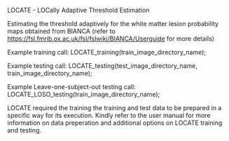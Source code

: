 LOCATE - LOCally Adaptive Threshold Estimation 

Estimating the threshold adaptively for the white matter lesion probability maps obtained from BIANCA (refer to https://fsl.fmrib.ox.ac.uk/fsl/fslwiki/BIANCA/Userguide for more details)

Example training call:
LOCATE_training(train_image_directory_name);

Example testing call:
LOCATE_testing(test_image_directory_name, train_image_directory_name);

Example Leave-one-subject-out testing call:
LOCATE_LOSO_testing(train_image_directory_name);

LOCATE required the training the training and test data to be prepared in a specific way for its execution. Kindly refer to the user manual for more information on data preperation and additional options on LOCATE training and testing.
